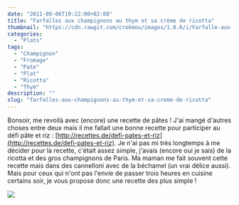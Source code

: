 ```yaml
---
date: "2011-09-06T19:22:00+02:00"
title: "Farfalles aux champignons au thym et sa crème de ricotta"
thumbnail: "https://cdn.rawgit.com/crokmou/images/1.0.6/i/Farfalle-aux-champignons.jpg"
categories:
  - "Plats"
tags:
  - "Champignon"
  - "Fromage"
  - "Pate"
  - "Plat"
  - "Ricotta"
  - "Thym"
description: ""
slug: "farfalles-aux-champignons-au-thym-et-sa-creme-de-ricotta"
---
```


Bonsoir, me revoilà avec (encore) une recette de pâtes ! J'ai mangé d'autres choses entre deux mais il me fallait une bonne recette pour participer au défi pâte et riz : [http://recettes.de/defi-pates-et-riz](http://recettes.de/defi-pates-et-riz). Je n'ai pas mi très longtemps à me décider pour la recette, c'était assez simple, j'avais (encore oui je sais) de la ricotta et des gros champignons de Paris. Ma maman me fait souvent cette recette mais dans des cannelloni avec de la béchamel (un vrai délice aussi). Mais pour ceux qui n'ont pas l'envie de passer trois heures en cuisine certains soir, je vous propose donc une recette des plus simple !

[![](http://1.bp.blogspot.com/-Qt498OKy9BQ/TqmjTVT2alI/AAAAAAAABBM/3PhGCTL1uYk/s1600/farfalles+champi.jpg)](http://1.bp.blogspot.com/-Qt498OKy9BQ/TqmjTVT2alI/AAAAAAAABBM/3PhGCTL1uYk/s1600/farfalles+champi.jpg)